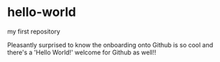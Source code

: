 # hello-world
my first repository

Pleasantly surprised to know the onboarding onto Github is so cool and there's a 'Hello World!' welcome for Github as well!!
